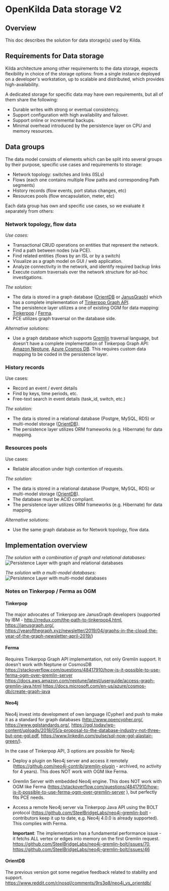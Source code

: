 # OpenKilda Data storage V2

## Overview
This doc describes the solution for data storage(s) used by Kilda.

## Requirements for Data storage
Kilda architecture among other requirements to the data storage, expects flexibility in choice of the storage options:
from a single instance deployed on a developer's workstation, up to scalable and distributed, which provides high-availability.

A dedicated storage for specific data may have own requirements, but all of them share the following:
- Durable writes with strong or eventual consistency.
- Support configuration with high availability and failover.
- Support online or incremental backups.
- Minimal overhead introduced by the persistence layer on CPU and memory resources.

## Data groups
The data model consists of elements which can be split into several groups by their purpose,
specific use cases and requirements to storage:
- Network topology: switches and links (ISLs)
- Flows (each one contains multiple Flow paths and corresponding Path segments)
- History records (flow events, port status changes, etc)
- Resources pools (flow encapsulation, meter, etc) 

Each data group has own and specific use cases, so we evaluate it separately from others:

### Network topology, flow data
_Use cases:_
- Transactional CRUD operations on entities that represent the network.
- Find a path between nodes (via PCE).
- Find related entities (flows by an ISL or by a switch)
- Visualize as a graph model on GUI / web application.
- Analyze connectivity in the network, and identify required backup links
- Execute custom traversals over the network structure for ad-hoc investigations.

_The solution:_ 
- The data is stored in a graph database ([OrientDB](https://orientdb.com/) or [JanusGraph](https://janusgraph.org/)) 
which has a complete implementation of [Tinkerpop Graph API](http://tinkerpop.apache.org/docs/3.4.6/reference/#graph).
- The persistence layer utilizes a one of existing OGM for data mapping: [Tinkerpop](https://tinkerpop.apache.org/) / [Ferma](http://syncleus.com/Ferma/).
- PCE utilizes graph traversal on the database side.

_Alternative solutions:_
- Use a graph database which supports [Gremlin](https://tinkerpop.apache.org/gremlin.html) traversal language,
but doesn't have a complete implementation of Tinkerpop Graph API: [Amazon Neptune](https://aws.amazon.com/neptune/), 
[Azure Cosmos DB](https://azure.microsoft.com/services/cosmos-db/). This requires custom data mapping to be coded in the persistence layer.

### History records
Use cases:
- Record an event / event details
- Find by keys, time periods, etc.
- Free-text search in event details (task_id, switch, etc.)

_The solution:_ 
- The data is stored in a relational database (Postgre, MySQL, RDS) or multi-model storage ([OrientDB](https://orientdb.com/multi-model-database/)). 
- The persistence layer utilizes ORM frameworks (e.g. Hibernate) for data mapping.

### Resources pools
Use cases:
- Reliable allocation under high contention of requests.  

_The solution:_ 
- The data is stored in a relational database (Postgre, MySQL, RDS) or multi-model storage ([OrientDB](https://orientdb.com/multi-model-database/)).
- The database must be ACID compliant.
- The persistence layer utilizes ORM frameworks (e.g. Hibernate) for data mapping.

_Alternative solutions:_
- Use the same graph database as for Network topology, flow data.

## Implementation overview

_The solution with a combination of graph and relational databases:_
![Persistence Layer with graph and relational databases](persistence-layer-rdbms.svg)

_The solution with a multi-model databases:_
![Persistence Layer with multi-model databases](persistence-layer-multi-model.svg)
 

### Notes on Tinkerpop / Ferma as OGM 

#### Tinkerpop
The major advocates of Tinkerpop are JanusGraph developers (supported by IBM - http://rredux.com/the-path-to-tinkerpop4.html, https://janusgraph.org/, 
https://yearofthegraph.xyz/newsletter/2019/04/graphs-in-the-cloud-the-year-of-the-graph-newsletter-april-2019/)

#### Ferma
Requires Tinkerpop Graph API implementation, not only Gremlin support. It doesn't work with Neptune or CosmosDB
https://stackoverflow.com/questions/48417910/how-is-it-possible-to-use-ferma-ogm-over-gremlin-server
https://docs.aws.amazon.com/neptune/latest/userguide/access-graph-gremlin-java.html
https://docs.microsoft.com/en-us/azure/cosmos-db/create-graph-java

#### Neo4j
Neo4j invest into development of own language (Cypher) and push to make it as a standard for graph databases (http://www.opencypher.org/, https://www.gqlstandards.org/, 
https://gql.today/wp-content/uploads/2018/05/a-proposal-to-the-database-industry-not-three-but-one-gql.pdf, https://www.linkedin.com/pulse/sql-now-gql-alastair-green/).

In the case of Tinkerpop API, 3 options are possible for Neo4j:
- Deploy a plugin on Neo4j server and access it remotely (https://github.com/neo4j-contrib/gremlin-plugin - archived, no activity for 4 years).
This does NOT work with OGM like Ferma.
- Gremlin Server with embedded Neo4j engine. This does NOT work with OGM like Ferma (https://stackoverflow.com/questions/48417910/how-is-it-possible-to-use-ferma-ogm-over-gremlin-server
), but perfectly fits PCE needs.
- Access a remote Neo4j server via Tinkerpop Java API using the BOLT protocol (https://github.com/SteelBridgeLabs/neo4j-gremlin-bolt - contributors keep it up to date, e.g. Neo4j 4.0.0 is already supported).
This complies with Ferma.

    **Important**: The implementation has a fundamental performance issue - it fetchs ALL vertex or edges into memory on the first Gremlin request. 
  https://github.com/SteelBridgeLabs/neo4j-gremlin-bolt/issues/70, https://github.com/SteelBridgeLabs/neo4j-gremlin-bolt/issues/46

#### OrientDB
The previous version got some negative feedback related to stability and support. 
https://www.reddit.com/r/nosql/comments/9rs3q8/neo4j_vs_orientdb/
